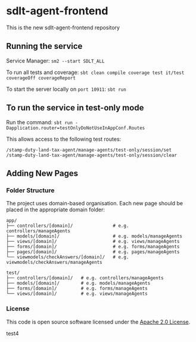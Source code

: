 
# sdlt-agent-frontend

This is the new sdlt-agent-frontend repository

## Running the service

Service Manager: `sm2 --start SDLT_ALL`

To run all tests and coverage: `sbt clean compile coverage test it/test coverageOff coverageReport`

To start the server locally on `port 10911`: `sbt run`

## To run the service in test-only mode

Run the command: `sbt run -Dapplication.router=testOnlyDoNotUseInAppConf.Routes`

This allows access to the following test routes:
```
/stamp-duty-land-tax-agent/manage-agents/test-only/session/set
/stamp-duty-land-tax-agent/manage-agents/test-only/session/clear
```

## Adding New Pages

### Folder Structure
The project uses domain-based organisation. Each new page should be placed in the appropriate domain folder:

```
app/
├── controllers/[domain]/               # e.g. controllers/manageAgents
├── models/[domain]/                    # e.g. models/manageAgents
├── views/[domain]/                     # e.g. views/manageAgents
├── forms/[domain]/                     # e.g. forms/manageAgents
├── pages/[domain]/                     # e.g. pages/manageAgents
└── viewmodels/checkAnswers/[domain]/   # e.g. viewmodels/checkAnswers/manageAgents
```

```
test/
├── controllers/[domain]/   # e.g. controllers/manageAgents
├── models/[domain]/        # e.g. models/manageAgents
├── forms/[domain]/         # e.g. forms/manageAgents
└── views/[domain]/         # e.g. views/manageAgents
```

### License

This code is open source software licensed under the [Apache 2.0 License]("http://www.apache.org/licenses/LICENSE-2.0.html").

test4